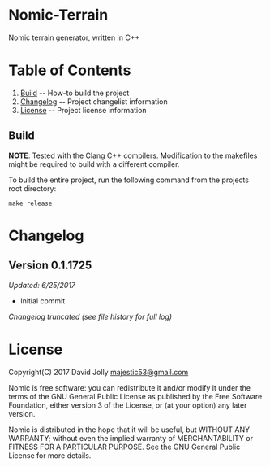 Nomic-Terrain
=============

Nomic terrain generator, written in C++

Table of Contents
=================

1. [Build](https://github.com/majestic53/nomic-terrain#build) -- How-to build the project
2. [Changelog](https://github.com/majestic53/nomic-terrain#changelog) -- Project changelist information
3. [License](https://github.com/majestic53/nomic-terrain#license) -- Project license information

Build
-----

__NOTE__: Tested with the Clang C++ compilers. Modification to the makefiles might be required to build with a different compiler.

To build the entire project, run the following command from the projects root directory:

```
make release
```

Changelog
=========

Version 0.1.1725
----------------
*Updated: 6/25/2017*

* Initial commit

*Changelog truncated (see file history for full log)*

License
=======

Copyright(C) 2017 David Jolly <majestic53@gmail.com>

Nomic is free software: you can redistribute it and/or modify
it under the terms of the GNU General Public License as published by
the Free Software Foundation, either version 3 of the License, or
(at your option) any later version.

Nomic is distributed in the hope that it will be useful,
but WITHOUT ANY WARRANTY; without even the implied warranty of
MERCHANTABILITY or FITNESS FOR A PARTICULAR PURPOSE.  See the
GNU General Public License for more details.
